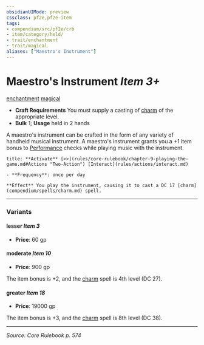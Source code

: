 ```yaml
---
obsidianUIMode: preview
cssclass: pf2e,pf2e-item
tags:
- compendium/src/pf2e/crb
- item/category/held/
- trait/enchantment
- trait/magical
aliases: ["Maestro's Instrument"]
---
```

# Maestro's Instrument *Item 3+*  
[enchantment](enchantment.md "Enchantment School Trait")  [magical](magical.md "Magical Item Trait")  

- **Craft Requirements** You must supply a casting of [charm](charm.md) of the appropriate level.
- **Bulk** 1; **Usage** held in 2 hands

A maestro's instrument can be crafted in the form of any variety of handheld musical instrument. A maestro's instrument grants you a +1 item bonus to [Performance](skills.md#Performance) checks while playing music with the instrument.

```ad-embed-ability
title: **Activate** [>>](rules/core-rulebook/chapter-9-playing-the-game.md#Actions "Two-Action") [Interact](rules/actions/interact.md)

- **Frequency**: once per day

**Effect** You play the instrument, causing it to cast a DC 17 [charm](compendium/spells/charm.md) spell.
```

---

### Variants

#### lesser *Item 3*

- **Price**: 60 gp

#### moderate *Item 10*

- **Price**: 900 gp

The item bonus is +2, and the [charm](charm.md) spell is 4th level (DC 27).

#### greater *Item 18*

- **Price**: 19000 gp

The item bonus is +3, and the [charm](charm.md) spell is 8th level (DC 38).

---
*Source: Core Rulebook p. 574*